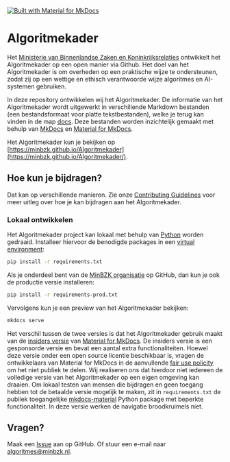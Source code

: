 [![Built with Material for MkDocs](https://img.shields.io/badge/Material_for_MkDocs-brightgreen?logo=MaterialForMkDocs&logoColor=white)](https://squidfunk.github.io/mkdocs-material/)

# Algoritmekader

Het [Ministerie van Binnenlandse Zaken en Koninkrijksrelaties](https://github.com/MinBZK) ontwikkelt het Algoritmekader
op een open manier via Github. Het doel van het Algoritmekader is om overheden op een praktische wijze te ondersteunen,
zodat zij op een wettige en ethisch verantwoorde wijze algoritmes en AI-systemen gebruiken.

In deze repository ontwikkelen wij het Algoritmekader. De informatie van het Algoritmekader wordt uitgewerkt in
verschillende Markdown bestanden (een bestandsformaat voor platte tekstbestanden), welke je terug kan vinden in de map
[docs](docs).
Deze bestanden worden inzichtelijk gemaakt met behulp van [MkDocs](https://www.mkdocs.org/) en
[Material for MkDocs](https://squidfunk.github.io/mkdocs-material/).

Het Algoritmekader kun je bekijken op
[https://minbzk.github.io/Algoritmekader](https://minbzk.github.io/Algoritmekader/).

## Hoe kun je bijdragen?

Dat kan op verschillende manieren. Zie onze
[Contributing Guidelines](CONTRIBUTING.md) voor meer uitleg over hoe je kan bijdragen aan het Algoritmekader.

### Lokaal ontwikkelen

Het Algoritmekader project kan lokaal met behulp van [Python](https://www.python.org/) worden gedraaid. Installeer
hiervoor de benodigde packages in een [virtual environment](https://docs.python.org/3/library/venv.html):

```bash
pip install -r requirements.txt
```

Als je onderdeel bent van de [MinBZK organisatie](https://github.com/orgs/MinBZK/people) op GitHub, dan kun je ook de
productie versie installeren:

```bash
pip install -r requirements-prod.txt
```

Vervolgens kun je een preview van het Algoritmekader bekijken:

```bash
mkdocs serve
```

Het verschil tussen de twee versies is dat het Algoritmekader gebruik maakt van de
[insiders versie](https://squidfunk.github.io/mkdocs-material/insiders/) van
[Material for MkDocs](https://squidfunk.github.io/mkdocs-material/). De insiders versie is een gesponsorde versie en
bevat een aantal extra functionaliteiten. Hoewel deze versie onder een open source licentie beschikbaar is, vragen de
ontwikkelaars van Material for MkDocs in de aanvullende
[fair use policity](https://squidfunk.github.io/mkdocs-material/insiders/license/#fair-use-policy) om het niet publiek
te delen. Wij realiseren ons dat hierdoor niet iedereen de volledige versie van het Algoritmekader op een eigen omgeving
kan draaien. Om lokaal testen van mensen die bijdragen en geen toegang hebben tot de betaalde versie mogelijk te maken,
zit in `requirements.txt` de publiek toegangelijke [mkdocs-material](https://pypi.org/project/mkdocs-material/) Python
package met beperkte functionaliteit. In deze versie werken de navigatie broodkruimels niet.

## Vragen?

Maak een [Issue](https://github.com/MinBZK/Algoritmekader/issues) aan op GitHub. Of stuur een e-mail naar
[algoritmes@minbzk.nl](mailto:algoritmes@minbzk.nl).
